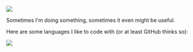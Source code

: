 ![](https://komarev.com/ghpvc/?username=botantony&style=plastic)

Sometimes I'm doing something, sometimes it even might be useful.

Here are some languages I like to code with (or at least GitHub thinks so):

![](https://github-readme-stats.vercel.app/api/top-langs/?username=botantony&hide_progress=true&theme=transparent)
